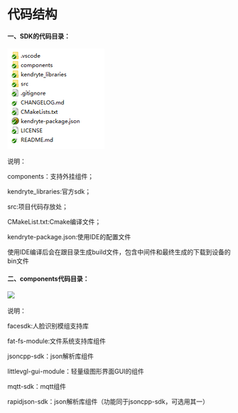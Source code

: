 # 代码结构

#### 一、SDK的代码目录：

<img src="../.gitbook/assets/sdk-ide-tree-1.png"  />

说明：

components：支持外挂组件；

kendryte_libraries:官方sdk；

src:项目代码存放处；

CMakeList.txt:Cmake编译文件；

kendryte-package.json:使用IDE的配置文件

使用IDE编译后会在跟目录生成build文件，包含中间件和最终生成的下载到设备的bin文件

#### 二、components代码目录：

![](..\.gitbook\assets\sdk-ide-components-tree.png)

说明：

facesdk:人脸识别模组支持库

fat-fs-module:文件系统支持库组件

jsoncpp-sdk：json解析库组件

littlevgl-gui-module：轻量级图形界面GUI的组件

mqtt-sdk：mqtt组件

rapidjson-sdk：json解析库组件（功能同于jsoncpp-sdk，可选用其一）









